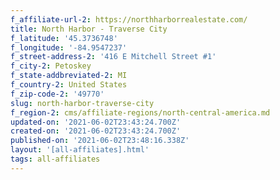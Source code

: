 ```yaml
---
f_affiliate-url-2: https://northharborrealestate.com/
title: North Harbor - Traverse City
f_latitude: '45.3736748'
f_longitude: '-84.9547237'
f_street-address-2: '416 E Mitchell Street #1­'
f_city-2: Petoskey­
f_state-addbreviated-2: MI­
f_country-2: United States
f_zip-code-2: '49770'
slug: north-harbor-traverse-city
f_region-2: cms/affiliate-regions/north-central-america.md
updated-on: '2021-06-02T23:43:24.700Z'
created-on: '2021-06-02T23:43:24.700Z'
published-on: '2021-06-02T23:48:16.338Z'
layout: '[all-affiliates].html'
tags: all-affiliates
---
```



